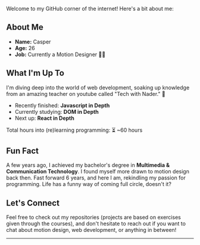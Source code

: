 Welcome to my GitHub corner of the internet! Here's a bit about me:

## About Me

- **Name:** Casper
- **Age:** 26
- **Job:** Currently a Motion Designer 🎥✨

## What I'm Up To

I'm diving deep into the world of web development, soaking up knowledge from an amazing teacher on youtube called "Tech with Nader." 🧠

- Recently finished: **Javascript in Depth**
- Currently studying: **DOM in Depth**
- Next up: **React in Depth**

Total hours into (re)learning programming: ⏳ ~60 hours

## Fun Fact

A few years ago, I achieved my bachelor's degree in **Multimedia & Communication Technology**. I found myself more drawn to motion design back then.
Fast forward 6 years, and here I am, rekindling my passion for programming. Life has a funny way of coming full circle, doesn't it?

## Let's Connect

Feel free to check out my repositories (projects are based on exercises given through the courses), and don't hesitate to reach out if you want to chat about motion design, web development, or anything in between!

---

